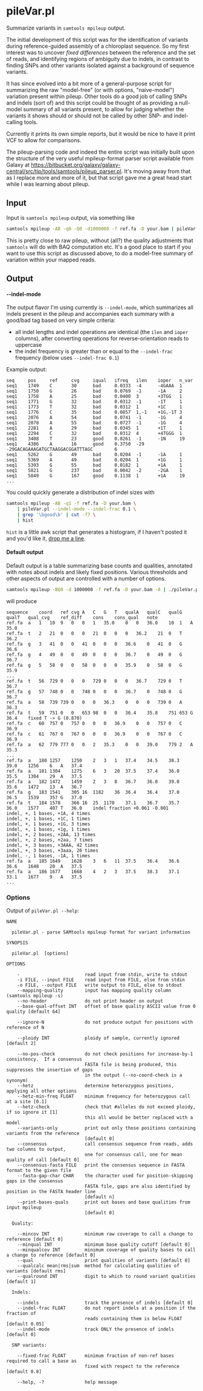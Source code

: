 pileVar.pl
==========

Summarize variants in `samtools mpileup` output.

The initial development of this script was for the identification of variants 
during reference-guided assembly of a chloroplast sequence. So my first 
interest was to uncover *fixed differences* between the reference and the set of reads,
and identifying regions of ambiguity due to indels, in contrast to finding SNPs and
other variants isolated against a background of sequence variants.

It has since evolved into a bit more of a general-purpose script for summarizing
the raw "model-free" (or with options, "naive-model") variation present within pileup. 
Other tools do a good job of calling SNPs and indels (sort of) and this script 
could be thought of as providing a null-model summary of all variants present, to
allow for judging whether the variants it shows should or should not be called by
other SNP- and indel-calling tools.

Currently it prints its own simple reports, but it would be nice to have it print
VCF to allow for comparisons.

The pileup-parsing code and indeed the entire script was initially built upon the 
structure of the very useful mpileup-format parser script available from Galaxy at
<https://bitbucket.org/galaxy/galaxy-central/src/tip/tools/samtools/pileup_parser.pl>.
It's moving away from that as I replace more and more of it, but that script gave me
a great head start while I was learning about pileup.


Input
-----

Input is `samtools mpileup` output, via something like

````bash
samtools mpileup -AB -q0 -Q0 -d1000000 -f ref.fa -D your.bam | pileVar.pl ...
````

This is pretty close to raw pileup, without (all?) the quality adjustments
that `samtools` will do with BAQ computation etc. It's a good place to start
if you want to use this script as discussed above, to do a model-free summary
of variation within your mapped reads.


Output
------

#### --indel-mode

The output flavor I'm using currently is `--indel-mode`, which summarizes 
all indels present in the pileup and accompanies each summary with a good/bad 
tag based on very simple criteria:

* all indel lengths and indel operations are identical (the `ilen` and `ioper` 
  columns), after converting operations for reverse-orientation reads to 
  uppercase
* the indel frequency is greater than or equal to the `--indel-frac` frequency
  (below uses `--indel-frac 0.1`)

Example output:

    seq     pos     ref     cvg     iqual   ifreq   ilen    ioper   n_var
    seq1    1749    C       30      bad     0.0333  -4      -4GAAA  1
    seq1    1750    G       26      bad     0.0769  -1      -1A     2
    seq1    1758    A       25      bad     0.0400  3       +3TGG   1
    seq1    1771    G       32      bad     0.0312  -1      -1T     1
    seq1    1773    T       32      bad     0.0312  1       +1C     1
    seq1    1776    C       35      bad     0.0857  1,-1    +1G,-1T 3
    seq1    2076    A       54      bad     0.0741  -1      -1G     4
    seq1    2078    A       55      bad     0.0727  -1      -1G     4
    seq1    2281    A       29      bad     0.0345  1       +1T     1
    seq1    2294    C       32      bad     0.0312  4       +4TGGG  1
    seq1    3408    T       23      good    0.8261  -1      -1N     19
    seq1    4386    A       16      good    0.3750  -29     -29GACAGAAAGATGCTAAGGACGGATTTAGC        6
    seq1    5262    G       49      bad     0.0204  -1      -1A     1
    seq1    5369    A       49      bad     0.0204  1       +1G     1
    seq1    5393    G       55      bad     0.0182  1       +1A     1
    seq1    5821    G       237     bad     0.0042  -2      -2GA    1
    seq1    5849    G       167     good    0.1138  1       +1A     19
    ...

You could quickly generate a distribution of indel sizes with

````bash
samtools mpileup -AB -q1 -f ref.fa -D your.bam \
    | pileVar.pl --indel-mode --indel-frac 0.1 \
    | grep '\bgood\b' | cut -f7 \
    | hist
````

`hist` is a little awk script that generates a histogram, if I haven't posted 
it and you'd like it, [drop me a line](mailto:douglasgscofield@gmail.com).


#### Default output

Default output is a table summarizing base counts and qualities, annotated with
notes about indels and likely fixed positions. Various thresholds and other
aspects of output are controlled with a number of options.

````bash
samtools mpileup -BQ0 -d 1000000 -f ref.fa -D your.bam -A | ./pileVar.pl
````

will produce

    sequence	coord	ref	cvg	A	C	G	T	qualA	qualC	qualG	qualT	qual_cvg	ref_diff	cons	cons_qual	note
    ref.fa	a	1	10	9	0	0	1	35.0	0	0	36.0	10	1	A	35.0
    ref.fa	t	2	21	0	0	0	21	0	0	0	36.2	21	0	T	36.2
    ref.fa	g	3	41	0	0	41	0	0	0	36.6	0	41	0	G	36.6
    ref.fa	g	4	49	0	0	49	0	0	0	36.7	0	49	0	G	36.7
    ref.fa	g	5	58	0	0	58	0	0	0	35.9	0	58	0	G	35.9
    ...
    ref.fa	t	56	729	0	0	0	729	0	0	0	36.7	729	0	T	36.7
    ref.fa	g	57	748	0	0	748	0	0	0	36.7	0	748	0	G	36.7
    ref.fa	a	58	739	739	0	0	0	36.3	0	0	0	739	0	A	36.3
    ref.fa	t	59	751	0	0	653	98	0	0	36.4	35.8	751	653	G	36.4	fixed T -> G (0.870)
    ref.fa	c	60	757	0	757	0	0	0	36.9	0	0	757	0	C	36.9
    ref.fa	c	61	767	0	767	0	0	0	36.9	0	0	767	0	C	36.9
    ref.fa	a	62	779	777	0	0	2	35.3	0	0	39.0	779	2	A	35.3
    ...
    ref.fa	a	180	1257	1250	2	3	1	37.4	34.5	38.3	39.0	1256	6	A	37.4
    ref.fa	a	181	1304	1275	6	3	20	37.5	37.4	36.0	35.5	1304	29	A	37.5
    ref.fa	a	182	1472	1459	2	3	8	36.7	36.0	39.0	35.6	1472	13	A	36.7
    ref.fa	g	183	1541	305	16	1182	36	36.4	36.4	37.0	36.5	1539	357	G	37.0
    ref.fa	t	184	1578	366	16	25	1170	37.1	36.7	35.7	36.0	1577	407	T	36.0	indel fraction +0.061 -0.001
    indel, +, 1 bases, +1A, 4 times
    indel, +, 1 bases, +1C, 1 times
    indel, +, 1 bases, +1G, 3 times
    indel, +, 1 bases, +1g, 1 times
    indel, +, 2 bases, +2AA, 13 times
    indel, +, 2 bases, +2aa, 7 times
    indel, +, 3 bases, +3AAA, 42 times
    indel, +, 3 bases, +3aaa, 26 times
    indel, -, 1 bases, -1A, 1 times
    ref.fa	a	185	1649	1628	3	6	11	37.5	36.4	36.6	36.6	1648	20	A	37.5
    ref.fa	a	186	1677	1668	4	2	3	37.5	38.3	37.1	33.1	1677	9	A	37.5
    ...


### Options

Output of `pileVar.pl --help`:

````
NAME

  pileVar.pl - parse SAMtools mpileup format for variant information

SYNOPSIS

  pileVar.pl  [options]

OPTIONS

    -                        read input from stdin, write to stdout
    -i FILE, --input FILE    read input from FILE, else from stdin
    -o FILE, --output FILE   write output to FILE, else to stdout
    --mapping-quality        input has mapping quality column (samtools mpileup -s)
    --no-header              do not print header on output
    --base-qual-offset INT   offset of base quality ASCII value from 0 quality [default 64]

    --ignore-N               do not produce output for positions with reference of N

    --ploidy INT             ploidy of sample, currently ignored [default 2]

    --no-pos-check           do not check positions for increase-by-1 consistency.  If a consensus
                             FASTA file is being produced, this suppresses the insertion of gaps
                             in the output (--no-coord-check is a synonym)
    --hetz                   determine heterozygous positions, applying all other options
    --hetz-min-freq FLOAT    minimum frequency for heterozygous call at a site [0.1]
    --hetz-check             check that #alleles do not exceed ploidy, if so ignore it [1]
                             this all would be better replaced with a model
    --variants-only          print out only those positions containing variants from the reference
                             [default 0]
    --consensus              call consensus sequence from reads, adds two columns to output,
                             one for consensus call, one for mean quality of call [default 0]
    --consensus-fasta FILE   print the consensus sequence in FASTA format to the given file
    --fasta-gap-char CHAR    the character used for position-skipping gaps in the consensus
                             FASTA file, gaps are also identified by position in the FASTA header line 
                             [default n]
    --print-bases-quals      print out bases and base qualities from input mpileup
                             [default 0]

  Quality:

    --mincov INT             minimum raw coverage to call a change to reference [default 0]
    --minqual INT            minimum base quality cutoff [default 0]
    --minqualcov INT         minimum coverage of quality bases to call a change to reference [default 0]
    --qual                   print qualities of variants [default 0]
    --qualcalc mean|rms|sum  method for calculating qualities of variants [default rms]
    --qualround INT          digit to which to round variant qualities [default 1]

  Indels:

    --indels                 track the presence of indels [default 0]
    --indel-frac FLOAT       do not report indels at a position if the fraction of 
                             reads containing them is below FLOAT [default 0.05]
    --indel-mode             track ONLY the presence of indels [default 0]

  SNP variants:

    --fixed-frac FLOAT       minimum fraction of non-ref bases required to call a base as 
                             fixed with respect to the reference [default 0.8]

    --help, -?               help message

````
